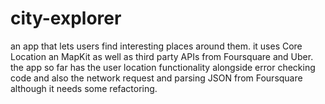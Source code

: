# city-explorer
an app that lets users find interesting places around them.
it uses Core Location an MapKit as well as third party APIs from Foursquare and Uber.
the app so far has the user location functionality alongside error checking code and also the network request and parsing JSON from Foursquare although it needs some refactoring.  
